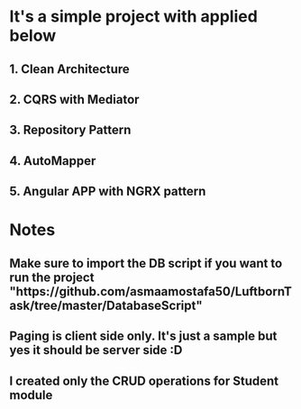 <h1>It's a simple project with applied below</h1>
<h2>1. Clean Architecture</h2>
<h2>2. CQRS with Mediator</h2>
<h2>3. Repository Pattern</h2>
<h2>4. AutoMapper</h2>
<h2>5. Angular APP with NGRX pattern</h2>

<h1>Notes</h1>
<h2>Make sure to import the DB script if you want to run the project "https://github.com/asmaamostafa50/LuftbornTask/tree/master/DatabaseScript"</h2>
<h2>Paging is client side only. It's just a sample but yes it should be server side :D</h2>
<h2>I created only the CRUD operations for Student module</h2>
